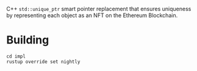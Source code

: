 C++ `std::unique_ptr` smart pointer replacement that ensures uniqueness by representing each object as an NFT on the Ethereum Blockchain.

# Building

```
cd impl
rustup override set nightly
```
